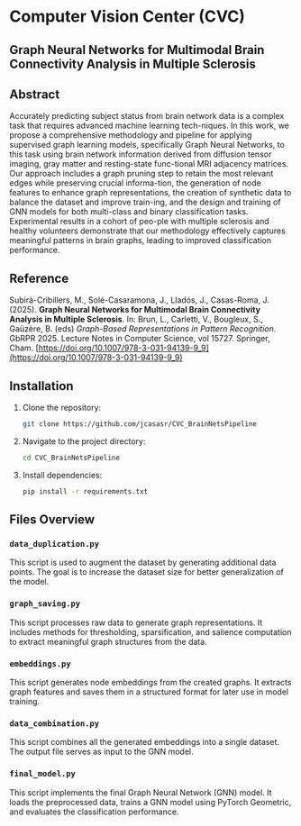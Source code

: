 # Computer Vision Center (CVC)
## Graph Neural Networks for Multimodal Brain Connectivity Analysis in Multiple Sclerosis

## Abstract
Accurately predicting subject status from brain network data is a complex task that requires advanced machine learning tech-niques. In this work, we propose a comprehensive methodology and pipeline for applying supervised graph learning models, specifically Graph Neural Networks, to this task using brain network information derived from diffusion tensor imaging, gray matter and resting-state func-tional MRI adjacency matrices. Our approach includes a graph pruning step to retain the most relevant edges while preserving crucial informa-tion, the generation of node features to enhance graph representations, the creation of synthetic data to balance the dataset and improve train-ing, and the design and training of GNN models for both multi-class and binary classification tasks. Experimental results in a cohort of peo-ple with multiple sclerosis and healthy volunteers demonstrate that our methodology effectively captures meaningful patterns in brain graphs, leading to improved classification performance.

## Reference
Subirà-Cribillers, M., Solé-Casaramona, J., Lladós, J., Casas-Roma, J. (2025). **Graph Neural Networks for Multimodal Brain Connectivity Analysis in Multiple Sclerosis**. In: Brun, L., Carletti, V., Bougleux, S., Gaüzère, B. (eds) *Graph-Based Representations in Pattern Recognition*. GbRPR 2025. Lecture Notes in Computer Science, vol 15727. Springer, Cham. [https://doi.org/10.1007/978-3-031-94139-9_9](https://doi.org/10.1007/978-3-031-94139-9_9)

## Installation
1. Clone the repository:
    ```bash
    git clone https://github.com/jcasasr/CVC_BrainNetsPipeline
    ```
2. Navigate to the project directory:
    ```bash
    cd CVC_BrainNetsPipeline
    ```
3. Install dependencies:
    ```bash
    pip install -r requirements.txt
    ```

## Files Overview

### `data_duplication.py`
This script is used to augment the dataset by generating additional data points. The goal is to increase the dataset size for better generalization of the model.

### `graph_saving.py`
This script processes raw data to generate graph representations. It includes methods for thresholding, sparsification, and salience computation to extract meaningful graph structures from the data.

### `embeddings.py`
This script generates node embeddings from the created graphs. It extracts graph features and saves them in a structured format for later use in model training.

### `data_combination.py`
This script combines all the generated embeddings into a single dataset. The output file serves as input to the GNN model.

### `final_model.py`
This script implements the final Graph Neural Network (GNN) model. It loads the preprocessed data, trains a GNN model using PyTorch Geometric, and evaluates the classification performance.
